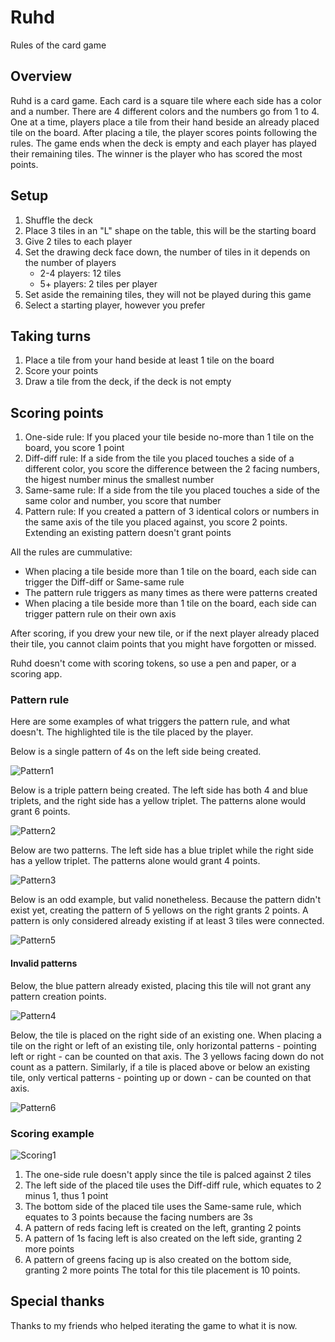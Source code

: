 # Ruhd

Rules of the card game

## Overview 

Ruhd is a card game. Each card is a square tile where each side has a color and a number. There are 4 different colors and the numbers go from 1 to 4. One at a time, players place a tile from their hand beside an already placed tile on the board. After placing a tile, the player scores points following the rules. The game ends when the deck is empty and each player has played their remaining tiles. The winner is the player who has scored the most points.

## Setup

1. Shuffle the deck
2. Place 3 tiles in an "L" shape on the table, this will be the starting board
3. Give 2 tiles to each player
4. Set the drawing deck face down, the number of tiles in it depends on the number of players
    - 2-4 players: 12 tiles
    - 5+ players: 2 tiles per player
5. Set aside the remaining tiles, they will not be played during this game
6. Select a starting player, however you prefer

## Taking turns

1. Place a tile from your hand beside at least 1 tile on the board
2. Score your points
3. Draw a tile from the deck, if the deck is not empty

## Scoring points

1. One-side rule: If you placed your tile beside no-more than 1 tile on the board, you score 1 point
2. Diff-diff rule: If a side from the tile you placed touches a side of a different color, you score the difference between the 2 facing numbers, the higest number minus the smallest number
3. Same-same rule: If a side from the tile you placed touches a side of the same color and number, you score that number
4. Pattern rule: If you created a pattern of 3 identical colors or numbers in the same axis of the tile you placed against, you score 2 points. Extending an existing pattern doesn't grant points

All the rules are cummulative:
- When placing a tile beside more than 1 tile on the board, each side can trigger the Diff-diff or Same-same rule
- The pattern rule triggers as many times as there were patterns created
- When placing a tile beside more than 1 tile on the board, each side can trigger pattern rule on their own axis 

After scoring, if you drew your new tile, or if the next player already placed their tile, you cannot claim points that you might have forgotten or missed.

Ruhd doesn't come with scoring tokens, so use a pen and paper, or a scoring app.

### Pattern rule

Here are some examples of what triggers the pattern rule, and what doesn't. The highlighted tile is the tile placed by the player.

Below is a single pattern of 4s on the left side being created.

![Pattern1](https://user-images.githubusercontent.com/2688838/224567089-0c6e3348-efb9-4959-8fca-e60d8afda83f.png)

Below is a triple pattern being created. The left side has both 4 and blue triplets, and the right side has a yellow triplet. The patterns alone would grant 6 points.

![Pattern2](https://user-images.githubusercontent.com/2688838/224567079-96817a15-1e79-432a-b085-10e5181a44ba.png)

Below are two patterns. The left side has a blue triplet while the right side has a yellow triplet. The patterns alone would grant 4 points.

![Pattern3](https://user-images.githubusercontent.com/2688838/224567071-0f3b02ce-d76d-4523-94ae-645d8abb8137.png)

Below is an odd example, but valid nonetheless. Because the pattern didn't exist yet, creating the pattern of 5 yellows on the right grants 2 points. A pattern is only considered already existing if at least 3 tiles were connected. 

![Pattern5](https://user-images.githubusercontent.com/2688838/224566532-00f5341c-c7e2-4292-8584-a58ad78a2543.png)

#### Invalid patterns

Below, the blue pattern already existed, placing this tile will not grant any pattern creation points.

![Pattern4](https://user-images.githubusercontent.com/2688838/224567064-7cab0ebd-b125-4fff-88e5-2649c042e747.png)

Below, the tile is placed on the right side of an existing one. When placing a tile on the right or left of an existing tile, only horizontal patterns - pointing left or right - can be counted on that axis. The 3 yellows facing down do not count as a pattern. Similarly, if a tile is placed above or below an existing tile, only vertical patterns - pointing up or down - can be counted on that axis.

![Pattern6](https://user-images.githubusercontent.com/2688838/224571677-5ff43be9-d049-4597-a748-84ed37f64bff.png)


### Scoring example

![Scoring1](https://user-images.githubusercontent.com/2688838/224573145-b95c2367-41f2-4572-ac21-7d37baeed347.png)

1. The one-side rule doesn't apply since the tile is palced against 2 tiles
2. The left side of the placed tile uses the Diff-diff rule, which equates to 2 minus 1, thus 1 point
3. The bottom side of the placed tile uses the Same-same rule, which equates to 3 points because the facing numbers are 3s
4. A pattern of reds facing left is created on the left, granting 2 points
5. A pattern of 1s facing left is also created on the left side, granting 2 more points
5. A pattern of greens facing up is also created on the bottom side, granting 2 more points
The total for this tile placement is 10 points.

## Special thanks
Thanks to my friends who helped iterating the game to what it is now.
